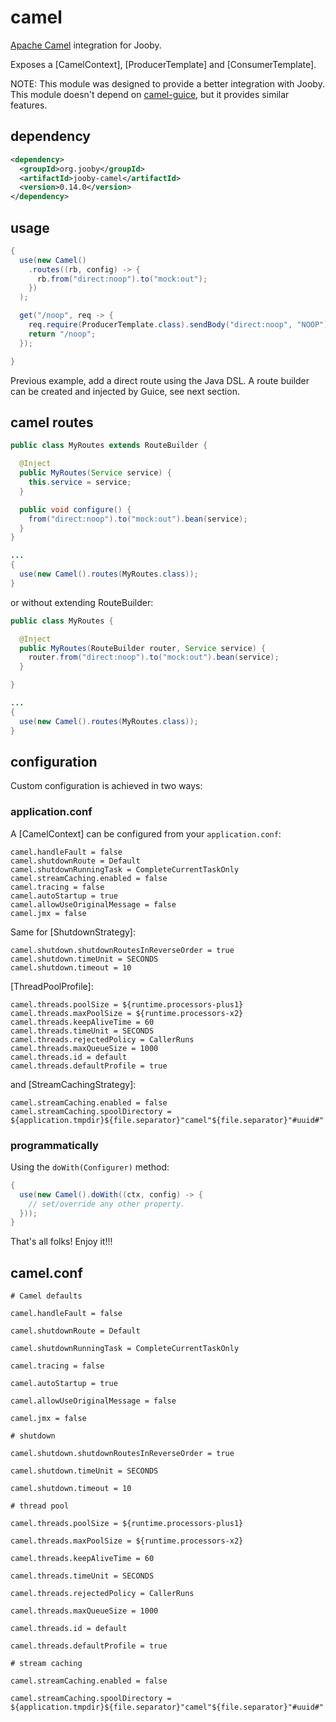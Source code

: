 # camel

[Apache Camel](http://camel.apache.org) integration for Jooby.

Exposes a [CamelContext], [ProducerTemplate] and [ConsumerTemplate].

NOTE: This module was designed to provide a better integration with Jooby. This module doesn't
depend on [camel-guice](http://camel.apache.org/guice.html), but it provides similar features.

## dependency

```xml
<dependency>
  <groupId>org.jooby</groupId>
  <artifactId>jooby-camel</artifactId>
  <version>0.14.0</version>
</dependency>
```

## usage

```java
{
  use(new Camel()
    .routes((rb, config) -> {
      rb.from("direct:noop").to("mock:out");
    })
  );

  get("/noop", req -> {
    req.require(ProducerTemplate.class).sendBody("direct:noop", "NOOP");
    return "/noop";
  });

}
```

Previous example, add a direct route using the Java DSL. A route builder can be created and
injected by Guice, see next section.

## camel routes

```java
public class MyRoutes extends RouteBuilder {

  @Inject
  public MyRoutes(Service service) {
    this.service = service;
  }

  public void configure() {
    from("direct:noop").to("mock:out").bean(service);
  }
}

...
{
  use(new Camel().routes(MyRoutes.class));
}
```

or without extending RouteBuilder:

```java
public class MyRoutes {

  @Inject
  public MyRoutes(RouteBuilder router, Service service) {
    router.from("direct:noop").to("mock:out").bean(service);
  }

}

...
{
  use(new Camel().routes(MyRoutes.class));
}
```

## configuration

Custom configuration is achieved in two ways:

### application.conf

A [CamelContext] can be configured from your ```application.conf```:

```properties
camel.handleFault = false
camel.shutdownRoute = Default
camel.shutdownRunningTask = CompleteCurrentTaskOnly
camel.streamCaching.enabled = false
camel.tracing = false
camel.autoStartup = true
camel.allowUseOriginalMessage = false
camel.jmx = false
```

Same for [ShutdownStrategy]:

```properties
camel.shutdown.shutdownRoutesInReverseOrder = true
camel.shutdown.timeUnit = SECONDS
camel.shutdown.timeout = 10
```

[ThreadPoolProfile]:

```properties
camel.threads.poolSize = ${runtime.processors-plus1}
camel.threads.maxPoolSize = ${runtime.processors-x2}
camel.threads.keepAliveTime = 60
camel.threads.timeUnit = SECONDS
camel.threads.rejectedPolicy = CallerRuns
camel.threads.maxQueueSize = 1000
camel.threads.id = default
camel.threads.defaultProfile = true
```

and [StreamCachingStrategy]:

```properties
camel.streamCaching.enabled = false
camel.streamCaching.spoolDirectory = ${application.tmpdir}${file.separator}"camel"${file.separator}"#uuid#"
```

### programmatically

Using the ```doWith(Configurer)``` method:

```java
{
  use(new Camel().doWith((ctx, config) -> {
    // set/override any other property.
  }));
}
```

That's all folks! Enjoy it!!!

## camel.conf

```properties
# Camel defaults

camel.handleFault = false

camel.shutdownRoute = Default

camel.shutdownRunningTask = CompleteCurrentTaskOnly

camel.tracing = false

camel.autoStartup = true

camel.allowUseOriginalMessage = false

camel.jmx = false

# shutdown

camel.shutdown.shutdownRoutesInReverseOrder = true

camel.shutdown.timeUnit = SECONDS

camel.shutdown.timeout = 10

# thread pool

camel.threads.poolSize = ${runtime.processors-plus1}

camel.threads.maxPoolSize = ${runtime.processors-x2}

camel.threads.keepAliveTime = 60

camel.threads.timeUnit = SECONDS

camel.threads.rejectedPolicy = CallerRuns

camel.threads.maxQueueSize = 1000

camel.threads.id = default

camel.threads.defaultProfile = true

# stream caching

camel.streamCaching.enabled = false

camel.streamCaching.spoolDirectory = ${application.tmpdir}${file.separator}"camel"${file.separator}"#uuid#"
```
